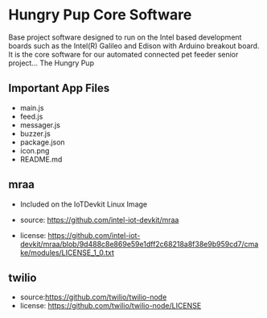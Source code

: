 Hungry Pup Core Software
============================
Base project software designed to run on the Intel based development boards such as the Intel(R) Galileo and Edison with Arduino breakout board.
It is the core software for our automated connected pet feeder senior project... The Hungry Pup

Important App Files
---------------------------
* main.js
* feed.js 
* messager.js
* buzzer.js
* package.json
* icon.png
* README.md

mraa
--------------------------------------------
* Included on the IoTDevkit Linux Image 

* source:  https://github.com/intel-iot-devkit/mraa
* license:  https://github.com/intel-iot-devkit/mraa/blob/9d488c8e869e59e1dff2c68218a8f38e9b959cd7/cmake/modules/LICENSE_1_0.txt

twilio
---------------------------------------------
* source:https://github.com/twilio/twilio-node
* license: https://github.com/twilio/twilio-node/LICENSE